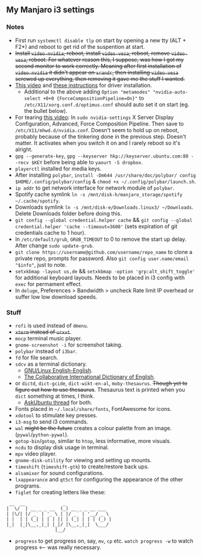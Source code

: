 ## My Manjaro i3 settings

### Notes
* First run `systemctl disable tlp` on start by opening a new tty (ALT + F2*) and reboot to get rid of the suspention at start.
* ~~Install `video-nvidia`, reboot, install `video-vesa`, reboot, remove `video-vesa`, reboot. For whatever reason this, I suppose, was how I got my second monitor to work correctly. Meaning after first installation of `video-nvidia` it didn't appear on `xrandr`, then installing `video-vesa` screwed up everything, then removing it gave me the stuff I wanted.~~
* [This video](https://www.youtube.com/watch?v=am7xeUFQ8uY) and [these instructions](https://forum.manjaro.org/t/howto-set-up-prime-with-nvidia-proprietary-driver/40225) for driver installation.
	* Additional to the above adding `Option "metamodes" "nvidia-auto-select +0+0 {ForceCompositionPipeline=On}"` to `/etc/X11/xorg.conf.d/optimus.conf` should auto set it on start (eg. the bullet below).
* For tearing [this video](https://www.youtube.com/watch?v=_n5oOTvaGUg): In `sudo nvidia-settings` X Server Display Configuration, Advanced, Force Composition Pipeline. Then save to `/etc/X11/mhwd.d/nvidia.conf`. Doesn't seem to hold up on reboot, probably because of the tinkering done in the previous step. Doesn't matter. It activates when you switch it on and I rarely reboot so it's alright.
* `gpg --generate-key`, `gpg --keyserver hkp://keyserver.ubuntu.com:80 --recv $KEY` before being able to `yaourt -S dropbox`.
* `playerctl` installed for media keys.
* After installing `polybar`, `install -Dm644 /usr/share/doc/polybar/ config $HOME/.config/polybar/config` & `chmod +x ~/.config/polybar/launch.sh`.
* `ip addr` to get network interface for network module of `polybar`.
* Spotify cache symlink `ln -s /mnt/disk-h/manjaro_storage/spotify ~/.cache/spotify`.
* Downloads symlink `ln -s /mnt/disk-e/Downloads.linux3/ ~/Downloads`. Delete Downloads folder before doing this.
* `git config --global credential.helper cache` && `git config --global credential.helper 'cache --timeout=3600'` (sets expiration of git credentials cache to 1 hour).
* In `/etc/default/grub`, `GRUB_TIMEOUT` to 0 to remove the start up delay. After change `sudo update-grub`.
* `git clone https://username@github.com/username/repo_name` to clone a private repo, prompts for password. Also `git config user.name/email "$info"`, just to note.
* `setxkbmap -layout us,de` && `setxkbmap -option 'grp:alt_shift_toggle'` for additional keyboard layouts. Needs to be placed in i3 config with `exec` for permament effect.
* In `deluge`, Preferences > Bandwidth > uncheck Rate limit IP overhead or suffer low low download speeds.

### Stuff
* `rofi` is used instead of `dmenu`.
* ~~`xterm` instead of `urxvt`~~.
* `mocp` terminal music player.
* `gnome-screenshot -i` for screenshot taking.
* `polybar` instead of `i3bar`.
* `fd` for file search.
* `sdcv` as a terminal dictionary.
	* [GNU/Linux English-English](https://web.archive.org/web/20140428004049/http://abloz.com/huzheng/stardict-dic/misc/stardict-xfardic-gnu-linux-2.4.2.tar.bz2).
	* [The Collaborative International Dictionary of English](https://web.archive.org/web/20140917131745/http://abloz.com/huzheng/stardict-dic/dict.org/stardict-dictd_www.dict.org_gcide-2.4.2.tar.bz2).
* or `dictd`, `dict-gcide`, `dict-wikt-en-al`, `moby-thesaurus`. ~~Though yet to figure out how to use thesaurus~~. Thesaurus text is printed when you `dict` something at times, I think.
	* [AskUbuntu thread](https://askubuntu.com/questions/191125/is-there-an-offline-command-line-dictionary) for both.
* Fonts placed in `~/.local/share/fonts`, FontAwesome for icons.
* `xdotool` to stimulate key presses.
* `i3-msg` to send i3 commands.
* `wal` ~~might be the future~~ creates a colour palette from an image. (`pywal`/`python-pywal`).
* `gotop-bin`/`gotop`, similar to `htop`, less informative, more visuals.
* `ncdu` to display disk usage in terminal.
* `mpv` video player.
* `gnome-disk-utility` for viewing and setting up mounts.
* `timeshift` (`timeshift-gtk`) to create/restore back ups.
* `alsamixer` for sound configurations.
* `lxappearance` and `qt5ct` for configuring the appearance of the other programs.
* `figlet` for creating letters like these:
```
 __  __              _                 
|  \/  | __ _ _ __  (_) __ _ _ __ ___  
| |\/| |/ _` | '_ \ | |/ _` | '__/ _ \ 
| |  | | (_| | | | || | (_| | | | (_) |
|_|  |_|\__,_|_| |_|/ |\__,_|_|  \___/ 
                  |__/                 
```
* `progress` to get progress on, say, `mv`, `cp` etc. `watch progress -w` to watch progress <-- was really necessary.
